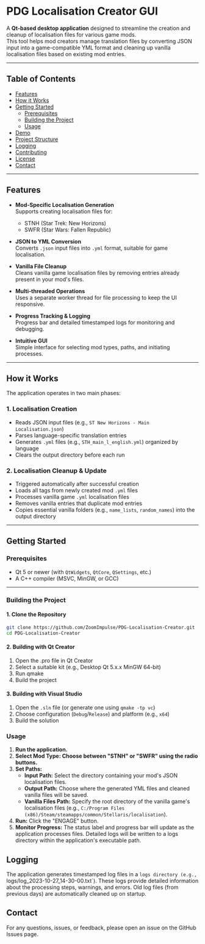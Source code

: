 # PDG Localisation Creator GUI

A **Qt-based desktop application** designed to streamline the creation and cleanup of localisation files for various game mods.  
This tool helps mod creators manage translation files by converting JSON input into a game-compatible YML format and cleaning up vanilla localisation files based on existing mod entries.

---

## Table of Contents

- [Features](#features)  
- [How it Works](#how-it-works)  
- [Getting Started](#getting-started)  
  - [Prerequisites](#prerequisites)  
  - [Building the Project](#building-the-project)  
  - [Usage](#usage)  
- [Demo](#demo)  
- [Project Structure](#project-structure)  
- [Logging](#logging)  
- [Contributing](#contributing)  
- [License](#license)  
- [Contact](#contact)  

---

## Features

- **Mod-Specific Localisation Generation**  
  Supports creating localisation files for:
  - STNH (Star Trek: New Horizons)
  - SWFR (Star Wars: Fallen Republic)

- **JSON to YML Conversion**  
  Converts `.json` input files into `.yml` format, suitable for game localisation.

- **Vanilla File Cleanup**  
  Cleans vanilla game localisation files by removing entries already present in your mod's files.

- **Multi-threaded Operations**  
  Uses a separate worker thread for file processing to keep the UI responsive.

- **Progress Tracking & Logging**  
  Progress bar and detailed timestamped logs for monitoring and debugging.

- **Intuitive GUI**  
  Simple interface for selecting mod types, paths, and initiating processes.

---

## How it Works

The application operates in two main phases:

### 1. Localisation Creation

- Reads JSON input files (e.g., `ST New Horizons - Main Localisation.json`)
- Parses language-specific translation entries
- Generates `.yml` files (e.g., `STH_main_l_english.yml`) organized by language
- Clears the output directory before each run

### 2. Localisation Cleanup & Update

- Triggered automatically after successful creation
- Loads all tags from newly created mod `.yml` files
- Processes vanilla game `.yml` localisation files
- Removes vanilla entries that duplicate mod entries
- Copies essential vanilla folders (e.g., `name_lists`, `random_names`) into the output directory

---

## Getting Started

### Prerequisites

- Qt 5 or newer (with `QtWidgets`, `QtCore`, `QSettings`, etc.)
- A C++ compiler (MSVC, MinGW, or GCC)

---

### Building the Project

#### 1. Clone the Repository

```bash
git clone https://github.com/ZoomImpulse/PDG-Localisation-Creator.git
cd PDG-Localisation-Creator
```

#### 2. Building with Qt Creator

1. Open the .pro file in Qt Creator
2. Select a suitable kit (e.g., Desktop Qt 5.x.x MinGW 64-bit)
3. Run qmake
4. Build the project

#### 3. Building with Visual Studio

1. Open the `.sln` file (or generate one using `qmake -tp vc`)
2. Choose configuration (`Debug`/`Release`) and platform (e.g., `x64`)
3. Build the solution

### Usage

1. **Run the application.**
2. **Select Mod Type: Choose between "STNH" or "SWFR" using the radio buttons.**
3. **Set Paths:**
   - **Input Path:** Select the directory containing your mod's JSON localisation files.
   - **Output Path:** Choose where the generated YML files and cleaned vanilla files will be saved.
   - **Vanilla Files Path:** Specify the root directory of the vanilla game's localisation files (e.g., `C:/Program Files (x86)/Steam/steamapps/common/Stellaris/localisation`).
4. **Run:** Click the "ENGAGE" button.
5. **Monitor Progress:** The status label and progress bar will update as the application processes files. Detailed logs will be written to a logs directory within the application's executable path.

## Logging

The application generates timestamped log files in a `logs directory (e.g., `logs/log_2023-10-27_14-30-00.txt`). These logs provide detailed information about the processing steps, warnings, and errors. Old log files (from previous days) are automatically cleaned up on startup.

## Contact

For any questions, issues, or feedback, please open an issue on the GitHub Issues page.
